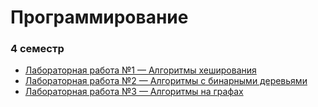 # Программирование 
### 4 семестр
- [Лабораторная работа №1 — Алгоритмы хеширования](./LAB%201/LAB%201.pdf)
- [Лабораторная работа №2 — Алгоритмы с бинарными деревьями](./LAB%202/LAB%202.pdf)
- [Лабораторная работа №3 — Алгоритмы на графах](./LAB%203/LAB%203.pdf)
